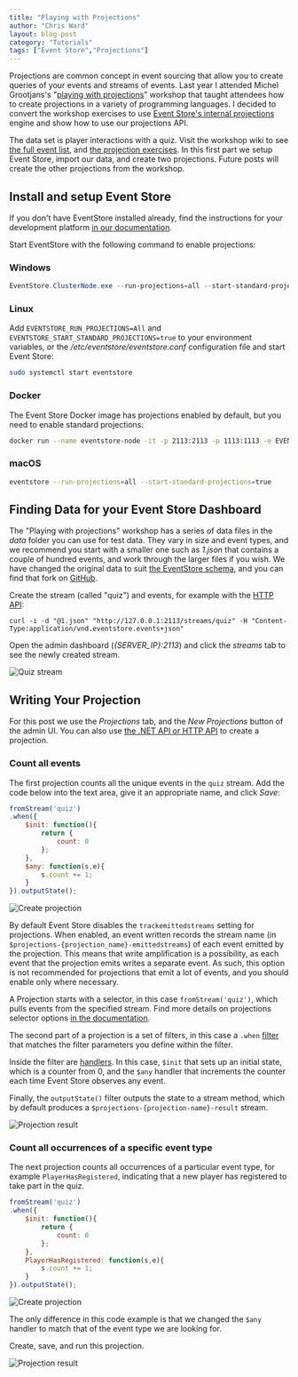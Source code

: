 ```yaml
---
title: "Playing with Projections"
author: "Chris Ward"
layout: blog-post
category: "Tutorials"
tags: ["Event Store","Projections"]
---
```


Projections are common concept in event sourcing that allow you to create queries of your events and streams of events. Last year I attended Michel Grootjans's "[playing with projections](https://github.com/michelgrootjans/playing_with_projections)" workshop that taught attendees how to create projections in a variety of programming languages. I decided to convert the workshop exercises to use [Event Store's internal projections](/docs/projections/index.html) engine and show how to use our projections API.

The data set is player interactions with a quiz. Visit the workshop wiki to see [the full event list](https://github.com/michelgrootjans/playing_with_projections/raw/master/event-types.pdf), and [the projection exercises](https://github.com/michelgrootjans/playing_with_projections/wiki#the-basic-challenges). In this first part we setup Event Store, import our data, and create two projections. Future posts will create the other projections from the workshop.

## Install and setup Event Store

If you don't have EventStore installed already, find the instructions for your development platform [in our documentation](/docs/getting-started/index.html).

Start EventStore with the following command to enable projections:

### Windows

```powershell
EventStore.ClusterNode.exe --run-projections=all --start-standard-projections=true
```

### Linux

Add `EVENTSTORE_RUN_PROJECTIONS=All` and `EVENTSTORE_START_STANDARD_PROJECTIONS=true` to your environment variables, or the _/etc/eventstore/eventstore.conf_ configuration file and start Event Store:

```bash
sudo systemctl start eventstore
```

### Docker

The Event Store Docker image has projections enabled by default, but you need to enable standard projections:

```bash
docker run --name eventstore-node -it -p 2113:2113 -p 1113:1113 -e EVENTSTORE_RUN_PROJECTIONS=All -e EVENTSTORE_START_STANDARD_PROJECTIONS=true eventstore/eventstore
```

### macOS

```bash
eventstore --run-projections=all --start-standard-projections=true
```

## Finding Data for your Event Store Dashboard

The "Playing with projections" workshop has a series of data files in the _data_ folder you can use for test data. They vary in size and event types, and we recommend you start with a smaller one such as _1.json_ that contains a couple of hundred events, and work through the larger files if you wish. We have changed the original data to suit [the EventStore schema](/docs/http-api/creating-writing-a-stream/index.html?tabs=tabid-1%2Ctabid-3%2Ctabid-5%2Ctabid-7%2Ctabid-17%2Ctabid-11%2Ctabid-13%2Ctabid-15#event-store-media-types), and you can find that fork on [GitHub](https://github.com/EventStore/playing_with_projections).

Create the stream (called "quiz") and events, for example with the [HTTP API](/docs/http-api/creating-writing-a-stream/index.html):

```shell
curl -i -d "@1.json" "http://127.0.0.1:2113/streams/quiz" -H "Content-Type:application/vnd.eventstore.events+json"
```

Open the admin dashboard (_{SERVER_IP}:2113_) and click the _streams_ tab to see the newly created stream.

![Quiz stream](/images/new-stream.png)

## Writing Your Projection

For this post we use the _Projections_ tab, and the _New Projections_ button of the admin UI. You can also use [the .NET API or HTTP API](/docs/getting-started/projections/index.html?tabs=tabid-1%2Ctabid-4%2Ctabid-http-api%2Ctabid-create-proj-bash%2Ctabid-8%2Ctabid-update-proj-http%2Ctabid-reset-http%2Ctabid-read-stream-http%2Ctabid-update-proj-config-http%2Ctabid-read-projection-events-renamed-http%2Ctabid-enablebycategory-http%2Ctabid-projections-count-per-stream-http%2Ctabid-read-partition-http#writing-your-first-projection) to create a projection.

### Count all events

The first projection counts all the unique events in the `quiz` stream. Add the code below into the text area, give it an appropriate name, and click _Save_:

```javascript
fromStream('quiz')
.when({
    $init: function(){
        return {
            count: 0
        };
    },
    $any: function(s,e){
        s.count += 1;
    }
}).outputState();
```

![Create projection](/images/count-quiz-entries-proj.png)

By default Event Store disables the `trackemittedstreams` setting for projections. When enabled, an event written records the stream name (in `$projections-{projection_name}-emittedstreams`) of each event emitted by the projection. This means that write amplification is a possibility, as each event that the projection emits writes a separate event. As such, this option is not recommended for projections that emit a lot of events, and you should enable only where necessary.

A Projection starts with a selector, in this case `fromStream('quiz')`, which pulls events from the specified stream. Find more details on projections selector options [in the documentation](/docs/projections/user-defined-projections/index.html#selectors).

The second part of a projection is a set of filters, in this case a `.when` [filter](/docs/projections/user-defined-projections/index.html#filterstransformations) that matches the filter parameters you define within the filter.

Inside the filter are [handlers](/docs/projections/user-defined-projections/index.html#handlers). In this case, `$init` that sets up an initial state, which is a counter from 0, and the `$any` handler that increments the counter each time Event Store observes any event.

Finally, the `outputState()` filter outputs the state to a stream method, which by default produces a `$projections-{projection-name}-result` stream.

![Projection result](/images/count-quiz-result.png)

### Count all occurrences of a specific event type

The next projection counts all occurrences of a particular event type, for example `PlayerHasRegistered`, indicating that a new player has registered to take part in the quiz.

```javascript
fromStream('quiz')
.when({
    $init: function(){
        return {
            count: 0
        };
    },
    PlayerHasRegistered: function(s,e){
        s.count += 1;
    }
}).outputState();
```

![Create projection](/images/player-reg-proj.png)

The only difference in this code example is that we changed the `$any` handler to match that of the event type we are looking for.

Create, save, and run this projection.

![Projection result](/images/player-reg-result.png)
